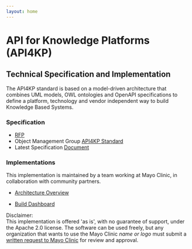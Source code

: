 ```yaml
---
layout: home
---
```


API for Knowledge Platforms (API4KP)
====================================

Technical Specification and Implementation
------------------------------------------

The API4KP standard is based on a model-driven architecture that combines UML models, OWL ontologies and OpenAPI specifications to define a platform, technology and vendor independent way to build Knowledge Based Systems.

### Specification

*   [RFP](http://www.omgwiki.org/API4KB/lib/exe/fetch.php?media=api4kb:rfp.pdf)
*   Object Management Group [API4KP Standard](https://www.omg.org/spec/API4KP/) 
*   Latest Specification [Document](https://www.omg.org/spec/API4KP/1.0/Beta2/PDF)

### Implementations

This implementation is maintained by a team working at Mayo Clinic, in collaboration with community partners.

*   [Architecture Overview](pages/architecture.html)

*   [Build Dashboard](pages/build.html)

Disclaimer:  
This implementation is offered 'as is', with no guarantee of support, under the Apache 2.0 license. 
The software can be used freely, but any organization that wants to use the Mayo Clinic _name or logo_ 
must submit a [written request to Mayo Clinic](mailto:businessrelations@mayo.edu) for review and approval.
